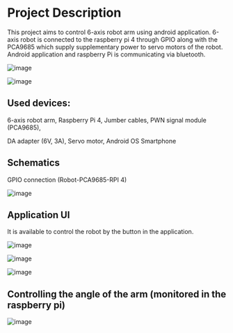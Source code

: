 # Project Description
This project aims to control 6-axis robot arm using android application.
6-axis robot is connected to the raspberry pi 4 through GPIO along with the PCA9685 which supply supplementary power to servo motors of the robot.
Android application and raspberry Pi is communicating via bluetooth. 


![image](https://user-images.githubusercontent.com/127823391/224923704-57f8bd8d-eaaf-40db-9d08-42856c9bc548.png)

![image](https://user-images.githubusercontent.com/127823391/224923833-628b0c6c-4bf9-4593-8d1a-8c963a69b2ce.png)


## Used devices:
6-axis robot arm, Raspberry Pi 4, Jumber cables, PWN signal module (PCA9685), 

DA adapter (6V, 3A), Servo motor, Android OS Smartphone


## Schematics
GPIO connection (Robot-PCA9685-RPI 4)


![image](https://user-images.githubusercontent.com/127823391/224924351-44653cbc-4f55-423b-bdde-f08c203bfec8.png)


## Application UI

It is available to control the robot by the button in the application. 

![image](https://user-images.githubusercontent.com/127823391/224925947-dd00b53f-f583-4bb0-ace4-45790f34ec93.png)


![image](https://user-images.githubusercontent.com/127823391/224924870-4b0a5d29-8eee-4ac0-949a-a14f33a734ae.png)

![image](https://user-images.githubusercontent.com/127823391/224924309-657f0b86-d314-4d00-a362-347ae4093b37.png)

## Controlling the angle of the arm (monitored in the raspberry pi)
![image](https://user-images.githubusercontent.com/127823391/224925372-53803691-a02f-4bc4-bc43-930bf3be324b.png)
